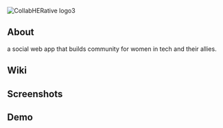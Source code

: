 
![CollabHERative logo3](https://user-images.githubusercontent.com/67670488/109873733-c8dc7700-7c33-11eb-9d1c-030db104f7ab.png)

## About
a social web app that builds community for women in tech and their allies.
## Wiki

## Screenshots

## Demo



